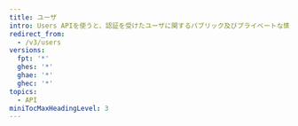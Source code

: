 ```yaml
---
title: ユーザ
intro: Users APIを使うと、認証を受けたユーザに関するパブリック及びプライベートな情報を取得できます。
redirect_from:
  - /v3/users
versions:
  fpt: '*'
  ghes: '*'
  ghae: '*'
  ghec: '*'
topics:
  - API
miniTocMaxHeadingLevel: 3
---
```


<!--
  Operations are automatically generated below. Markdown for subcategories is located in data/reusables/rest-reference/users
-->
